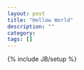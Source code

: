 ```yaml
---
layout: post
title: "Hellow World"
description: ""
category: 
tags: []
---
```

{% include JB/setup %}
